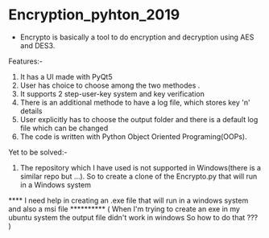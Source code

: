 # Encryption_pyhton_2019
* Encrypto is basically a tool to do encryption and decryption using AES and DES3.

Features:-
1) It has a UI made with PyQt5
2) User has choice to choose among the two methodes .
3) It supports 2 step-user-key system and key verification
4) There is an additional methode to have a log file, which stores key 'n' details
5) User explicitly has to choose the output folder and there is a default log file which can be changed
6) The code is written with Python Object Oriented Programing(OOPs).

Yet to be solved:-
1)  The repository which I have used is not supported in Windows(there is a similar repo but ...). So to create a clone of
    the Encrypto.py that will run in a Windows system

**** I need help in creating an .exe file that will run in a windows system and also a msi file **********
(
  When I'm trying to create an exe in my ubuntu system the output file didn't work in windows
  So how to do that ???
)
